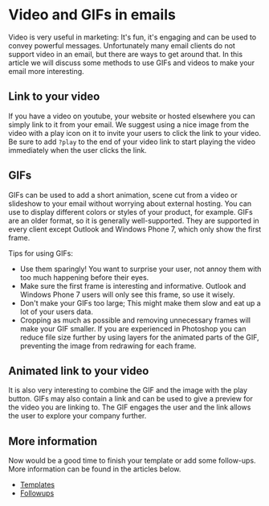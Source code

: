 # Video and GIFs in emails

Video is very useful in marketing: It's fun, it's engaging and can be 
used to convey powerful messages. Unfortunately many email clients do 
not support video in an email, but there are ways to get around that. 
In this article we will discuss some methods to use GIFs and videos to 
make your email more interesting.

## Link to your video

If you have a video on youtube, your website or hosted elsewhere you can 
simply link to it from your email. We suggest using a nice image from 
the video with a play icon on it to invite your users to click the link 
to your video. Be sure to add `?play` to the end of your video link to 
start playing the video immediately when the user clicks the link.

## GIFs

GIFs can be used to add a short animation, scene cut from a video or slideshow 
to your email without worrying about external hosting. You can use to 
display different colors or styles of your product, for example. 
GIFs are an older format, so it is generally well-supported. 
They are supported in every client except Outlook and Windows Phone 7, 
which only show the first frame.

Tips for using GIFs:

* Use them sparingly! You want to surprise your user, not annoy them 
with too much happening before their eyes.
* Make sure the first frame is interesting and informative. Outlook and 
Windows Phone 7 users will only see this frame, so use it wisely.
* Don't make your GIFs too large; This might make them slow and eat up a 
lot of your users data.
* Cropping as much as possible and removing unnecessary frames will make 
your GIF smaller. If you are experienced in Photoshop you can reduce file 
size further by using layers for the animated parts of the GIF, preventing 
the image from redrawing for each frame.

## Animated link to your video

It is also very interesting to combine the GIF and the image with the 
play button. GIFs may also contain a link and can be used to give a 
preview for the video you are linking to. The GIF engages the user and 
the link allows the user to explore your company further.

## More information

Now would be a good time to finish your template or add some follow-ups. 
More information can be found in the articles below.

* [Templates](./templates)
* [Followups](./followups)
